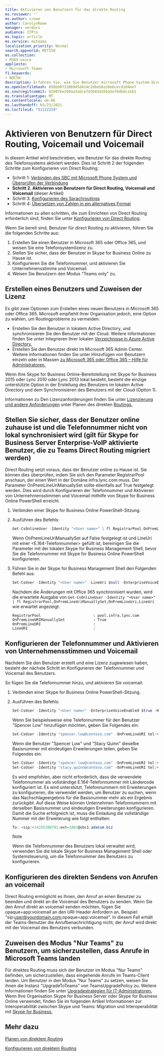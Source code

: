 ```yaml
---
title: Aktivieren von Benutzern für das direkte Routing
ms.reviewer: ''
ms.author: crowe
author: CarolynRowe
manager: serdars
audience: ITPro
ms.topic: article
ms.service: msteams
localization_priority: Normal
search.appverid: MET150
ms.collection:
- M365-voice
appliesto:
- Microsoft Teams
f1.keywords:
- NOCSH
description: Erfahren Sie, wie Sie Benutzer microsoft Phone System Direct Routing aktivieren.
ms.openlocfilehash: 858b9073106945d414c2dbe56a16e6cecd104ee7
ms.sourcegitcommit: 01087be29daa3abce7d3b03a55ba5ef8db4ca161
ms.translationtype: MT
ms.contentlocale: de-DE
ms.lasthandoff: 03/23/2021
ms.locfileid: "51122219"
---
```

# <a name="enable-users-for-direct-routing-voice-and-voicemail"></a>Aktivieren von Benutzern für Direct Routing, Voicemail und Voicemail

In diesem Artikel wird beschrieben, wie Benutzer für das direkte Routing des Telefonsystems aktiviert werden.  Dies ist Schritt 2 der folgenden Schritte zum Konfigurieren von Direct Routing:

- Schritt 1: [Verbinden des SBC mit Microsoft Phone System und Überprüfen der Verbindung](direct-routing-connect-the-sbc.md) 
- **Schritt 2. Aktivieren von Benutzern für Direct Routing, Voicemail und Voicemail**   (dieser Artikel)
- Schritt 3: [Konfigurieren des Sprachroutings](direct-routing-voice-routing.md)
- Schritt 4: [Übersetzen von Zahlen in ein alternatives Format](direct-routing-translate-numbers.md) 


Informationen zu allen schritten, die zum Einrichten von Direct Routing erforderlich sind, finden Sie unter [Konfigurieren von Direct Routing](direct-routing-configure.md).

Wenn Sie bereit sind, Benutzer für direct Routing zu aktivieren, führen Sie die folgenden Schritte aus: 

1. Erstellen Sie einen Benutzer in Microsoft 365 oder Office 365, und weisen Sie eine Telefonsystemlizenz zu. 
2. Stellen Sie sicher, dass der Benutzer in Skype for Business Online zu Hause ist. 
3. Konfigurieren Sie die Telefonnummer, und aktivieren Sie Unternehmensstimme und Voicemail. 
4. Weisen Sie Benutzern den Modus "Teams only" zu.

## <a name="create-a-user-and-assign-the-license"></a>Erstellen eines Benutzers und Zuweisen der Lizenz 

Es gibt zwei Optionen zum Erstellen eines neuen Benutzers in Microsoft 365 oder Office 365. Microsoft empfiehlt Ihrer Organisation jedoch, eine Option zu wählen, um Routingprobleme zu vermeiden: 

- Erstellen Sie den Benutzer in lokalem Active Directory, und synchronisieren Sie den Benutzer mit der Cloud. Weitere Informationen finden Sie unter Integrieren Ihrer lokalen [Verzeichnisse in Azure Active Directory.](/azure/active-directory/connect/active-directory-aadconnect)
- Erstellen Sie den Benutzer direkt im Microsoft 365 Admin Center. Weitere Informationen finden Sie unter Hinzufügen von Benutzern einzeln oder in Massen [zu Microsoft 365 oder Office 365 – Hilfe für Administratoren.](https://support.office.com/article/Add-users-individually-or-in-bulk-to-Office-365-Admin-Help-1970f7d6-03b5-442f-b385-5880b9c256ec) 

Wenn Ihre Skype for Business Online-Bereitstellung mit Skype for Business 2015 oder Lync 2010 oder Lync 2013 lokal besteht, besteht die einzige unterstützte Option in der Erstellung des Benutzers im lokalen Active Directory und dem Synchronisieren des Benutzers mit der Cloud (Option 1). 

Informationen zu Den Lizenzanforderungen finden Sie unter [Lizenzierung und andere Anforderungen](direct-routing-plan.md#licensing-and-other-requirements) unter Planen des direkten [Routings.](direct-routing-plan.md)

## <a name="ensure-that-the-user-is-homed-online-and-phone-number-is-not-being-synced-from-on-premises-applicable-for-skype-for-business-server-enterprise-voice-enabled-users-being-migrated-to-teams-direct-routing"></a>Stellen Sie sicher, dass der Benutzer online zuhause ist und die Telefonnummer nicht von lokal synchronisiert wird (gilt für Skype for Business Server Enterprise-VoIP aktivierte Benutzer, die zu Teams Direct Routing migriert werden)

Direct Routing setzt voraus, dass der Benutzer online zu Hause ist. Sie können dies überprüfen, indem Sie sich den Parameter RegistrarPool anschaun, der einen Wert in der Domäne infra.lync.com muss. Der Parameter OnPremLineUriManuallySet sollte ebenfalls auf True festgelegt werden. Dies wird durch Konfigurieren der Telefonnummer und Aktivieren von Unternehmensstimmen und Voicemail mithilfe von Skype for Business Online PowerShell erreicht.

1. Verbinden einer Skype for Business Online PowerShell-Sitzung.

2. Ausführen des Befehls: 

    ```PowerShell
    Get-CsOnlineUser -Identity "<User name>" | fl RegistrarPool,OnPremLineUriManuallySet,OnPremLineUri,LineUri
    ``` 
    Wenn OnPremLineUriManuallySet auf False festgelegt ist und LineUri mit einer <E.164-Telefonnummer> gefüllt ist, bereinigen Sie die Parameter mit der lokalen Skype for Business Management Shell, bevor Sie die Telefonnummer mit Skype for Business Online PowerShell konfigurieren. 

1. Führen Sie in der Skype for Business Management Shell den Folgenden Befehl aus: 

   ```PowerShell
   Set-CsUser -Identity "<User name>" -LineUri $null -EnterpriseVoiceEnabled $False -HostedVoiceMail $False
    ``` 
   Nachdem die Änderungen mit Office 365 synchronisiert wurden, wird die erwartete Ausgabe von `Get-CsOnlineUser -Identity "<User name>" | fl RegistrarPool,OnPremLineUriManuallySet,OnPremLineUri,LineUri` wie erwartet angezeigt:

   ```console
   RegistrarPool                        : pool.infra.lync.com
   OnPremLineURIManuallySet             : True
   OnPremLineURI                        : 
   LineURI                              : 
   ```

## <a name="configure-the-phone-number-and-enable-enterprise-voice-and-voicemail"></a>Konfigurieren der Telefonnummer und Aktivieren von Unternehmensstimmen und Voicemail 

Nachdem Sie den Benutzer erstellt und eine Lizenz zugewiesen haben, besteht der nächste Schritt im Konfigurieren der Telefonnummer und Voicemail des Benutzers. 

So fügen Sie die Telefonnummer hinzu, und aktivieren Sie voicemail:
 
1. Verbinden einer Skype for Business Online PowerShell-Sitzung. 

2. Ausführen des Befehls: 
 
    ```PowerShell
    Set-CsUser -Identity "<User name>" -EnterpriseVoiceEnabled $true -HostedVoiceMail $true -OnPremLineURI tel:<phone number>
    ```
    
    Wenn Sie beispielsweise eine Telefonnummer für den Benutzer "Spencer Low" hinzufügen möchten, geben Sie Folgendes ein: 

    ```PowerShell
    Set-CsUser -Identity "spencer.low@contoso.com" -OnPremLineURI tel:+14255388797 -EnterpriseVoiceEnabled $true -HostedVoiceMail $true
    ```
    Wenn die Benutzer "Spencer Low" und "Stacy Quinn" dieselbe Basisnummer mit eindeutigen Erweiterungen teilen, geben Sie Folgendes ein:
    
    ```PowerShell
    Set-CsUser -Identity "spencer.low@contoso.com" -OnPremLineURI tel:+14255388701;ext=1001 -EnterpriseVoiceEnabled $true -HostedVoiceMail $true
    Set-CsUser -Identity "stacy.quinn@contoso.com" -OnPremLineURI tel:+14255388701;ext=1002 -EnterpriseVoiceEnabled $true -HostedVoiceMail $true
    ```

    Es wird empfohlen, aber nicht erforderlich, dass die verwendete Telefonnummer als vollständige E.164-Telefonnummer mit Ländercode konfiguriert ist. Es wird unterstützt, Telefonnummern mit Erweiterungen zu konfigurieren, die verwendet werden, um Benutzer zu suchen, wenn das Nachschlageergebnis für die Basisnummer mehr als ein Ergebnis zurückgibt. Auf diese Weise können Unternehmen Telefonnummern mit derselben Basisnummer und eindeutigen Erweiterungen konfigurieren. Damit die Suche erfolgreich ist, muss die Einladung die vollständige Nummer mit der Erweiterung wie folgt enthalten:
    ```PowerShell
    To: <sip:+14255388701;ext=1001@sbc1.adatum.biz
    ```
    
    > [!NOTE]
    > Wenn die Telefonnummer des Benutzers lokal verwaltet wird, verwenden Sie die lokale Skype for Business Management Shell oder Systemsteuerung, um die Telefonnummer des Benutzers zu konfigurieren. 


## <a name="configuring-sending-calls-directly-to-voicemail"></a>Konfigurieren des direkten Sendens von Anrufen an voicemail

Direct Routing ermöglicht es Ihnen, den Anruf an einen Benutzer zu beenden und direkt an die Voicemail des Benutzers zu senden. Wenn Sie den Anruf direkt an voicemail senden möchten, fügen Sie opaque=app:voicemail an den URI-Header Anfordern an. Beispiel: "sip:user@yourdomain.com;opaque=app:voicemail". In diesem Fall erhält der Teams-Benutzer die Anrufbenachrichtigung nicht, der Anruf wird direkt mit der Voicemail des Benutzers verbunden.

## <a name="assign-teams-only-mode-to-users-to-ensure-calls-land-in-microsoft-teams"></a>Zuweisen des Modus "Nur Teams" zu Benutzern, um sicherzustellen, dass Anrufe in Microsoft Teams landen

Für direktes Routing muss sich der Benutzer im Modus "Nur Teams" befinden, um sicherzustellen, dass eingehende Anrufe im Teams-Client landen. Um Benutzer in den Modus "Nur Teams" zu setzen, weisen Sie ihnen die Instanz "UpgradeToTeams" von TeamsUpgradePolicy zu. Weitere Informationen finden Sie unter [Upgradestrategien für IT-Administratoren.](upgrade-to-teams-on-prem-implement.md) Wenn Ihre Organisation Skype for Business Server oder Skype for Business Online verwendet, finden Sie im folgenden Artikel Informationen zur Interoperabilität zwischen Skype und Teams: Migration und Interoperabilität mit [Skype for Business.](migration-interop-guidance-for-teams-with-skype.md)

## <a name="see-also"></a>Mehr dazu

[Planen von direktem Routing](direct-routing-plan.md)

[Konfigurieren von direktem Routing](direct-routing-configure.md)
